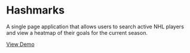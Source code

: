 # Hashmarks

A single page application that allows users to search active NHL players
and view a heatmap of their goals for the current season.

[View Demo](https://rosszm.github.io/hashmarks)
